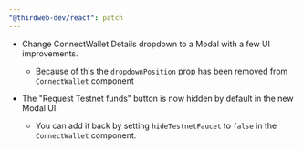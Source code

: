 ```yaml
---
"@thirdweb-dev/react": patch
---
```


- Change ConnectWallet Details dropdown to a Modal with a few UI improvements.

  - Because of this the `dropdownPosition` prop has been removed from `ConnectWallet` component

- The "Request Testnet funds" button is now hidden by default in the new Modal UI.

  - You can add it back by setting `hideTestnetFaucet` to `false` in the `ConnectWallet` component.
